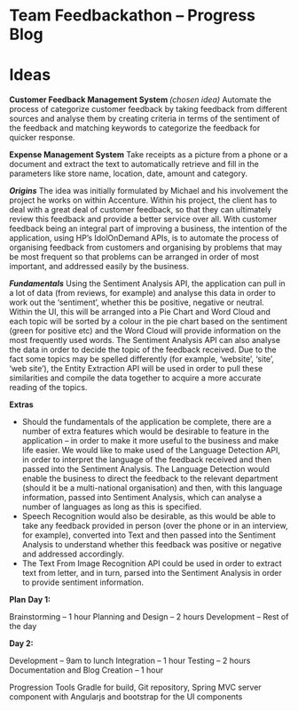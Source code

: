 # Team Feedbackathon – Progress Blog

# Ideas
<strong> Customer Feedback Management System </strong> <em>(chosen idea)</em>
Automate the process of categorize customer feedback by taking feedback from different sources and analyse them by creating criteria in terms of the sentiment of the feedback and matching keywords to categorize the feedback for quicker response.

<strong>Expense Management System</strong>
Take receipts as a picture from a phone or a document and extract the text to automatically retrieve and fill in the parameters like store name, location, date, amount and category.

<em><strong>Origins</strong></em>
The idea was initially formulated by Michael and his involvement the project he works on within Accenture. Within his project, the client has to deal with a great deal of customer feedback, so that they can ultimately review this feedback and provide a better service over all. With customer feedback being an integral part of improving a business, the intention of the application, using HP’s IdolOnDemand APIs, is to automate the process of organising feedback from customers and organising by problems that may be most frequent so that problems can be arranged in order of most important, and addressed easily by the business.

<em><strong>Fundamentals</strong></em>
Using the Sentiment Analysis API, the application can pull in a lot of data (from reviews, for example) and analyse this data in order to work out the ‘sentiment’, whether this be positive, negative or neutral. Within the UI, this will be arranged into a Pie Chart and Word Cloud and each topic will be sorted by a colour in the pie chart based on the sentiment (green for positive etc) and the Word Cloud will provide information on the most frequently used words. The Sentiment Analysis API can also analyse the data in order to decide the topic of the feedback received. Due to the fact some topics may be spelled differently (for example, ‘website’, ‘site’, ‘web site’), the Entity Extraction API will be used in order to pull these similarities and compile the data together to acquire a more accurate reading of the topics.

<strong>Extras</strong>
- Should the fundamentals of the application be complete, there are a number of extra features which would be desirable to feature in the application – in order to make it more useful to the business and make life easier. We would like to make used of the Language Detection API, in order to interpret the language of the feedback received and then passed into the Sentiment Analysis. The Language Detection would enable the business to direct the feedback to the relevant department (should it be a multi-national organisation) and then, with this language information, passed into Sentiment Analysis, which can analyse a number of languages as long as this is specified.
- Speech Recognition would also be desirable, as this would be able to take any feedback provided in person (over the phone or in an interview, for example), converted into Text and then passed into the Sentiment Analysis to understand whether this feedback was positive or negative and addressed accordingly.
- The Text From Image Recognition API could be used in order to extract text from letter, and in turn, parsed into the Sentiment Analysis in order to provide sentiment information.

<strong>Plan</strong>
<strong>Day 1:</strong>


Brainstorming – 1 hour
Planning and Design – 2 hours
Development – Rest of the day

<strong>Day 2:</strong>


Development – 9am to lunch
Integration – 1 hour
Testing – 2 hours
Documentation and Blog Creation – 1 hour

Progression
Tools
Gradle for build, Git repository, Spring MVC server component with Angularjs and bootstrap for the UI components

